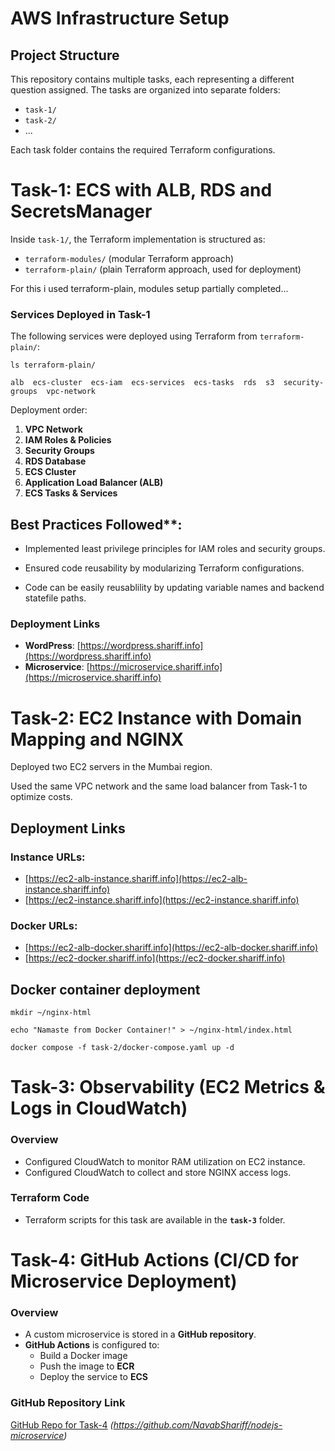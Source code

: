 # AWS Infrastructure Setup

## Project Structure
This repository contains multiple tasks, each representing a different question assigned. The tasks are organized into separate folders:
- `task-1/`
- `task-2/`
- ...

Each task folder contains the required Terraform configurations.

# Task-1: ECS with ALB, RDS and SecretsManager
Inside `task-1/`, the Terraform implementation is structured as:

- `terraform-modules/` (modular Terraform approach)
- `terraform-plain/` (plain Terraform approach, used for deployment)

For this i used terraform-plain, modules setup partially completed...

### **Services Deployed in Task-1**

The following services were deployed using Terraform from `terraform-plain/`:
```
ls terraform-plain/

alb  ecs-cluster  ecs-iam  ecs-services  ecs-tasks  rds  s3  security-groups  vpc-network

```
Deployment order:
1. **VPC Network**
2. **IAM Roles & Policies**
3. **Security Groups**
4. **RDS Database**
5. **ECS Cluster**
6. **Application Load Balancer (ALB)**
7. **ECS Tasks & Services**

## Best Practices Followed**:

* Implemented least privilege principles for IAM roles and security groups.
 
* Ensured code reusability by modularizing Terraform configurations.
 
* Code can be easily reusablility by updating variable names and backend statefile paths.

### **Deployment Links**
- **WordPress**: [https://wordpress.shariff.info](https://wordpress.shariff.info)
- **Microservice**: [https://microservice.shariff.info](https://microservice.shariff.info)

# Task-2: EC2 Instance with Domain Mapping and NGINX

Deployed two EC2 servers in the Mumbai region.

Used the same VPC network and the same load balancer from Task-1 to optimize costs.

## **Deployment Links**

### **Instance URLs:**
- [https://ec2-alb-instance.shariff.info](https://ec2-alb-instance.shariff.info)
- [https://ec2-instance.shariff.info](https://ec2-instance.shariff.info)

### **Docker URLs:**
- [https://ec2-alb-docker.shariff.info](https://ec2-alb-docker.shariff.info)
- [https://ec2-docker.shariff.info](https://ec2-docker.shariff.info)

## **Docker container deployment**
```
mkdir ~/nginx-html
```
```
echo "Namaste from Docker Container!" > ~/nginx-html/index.html 
```

```
docker compose -f task-2/docker-compose.yaml up -d
```
 
# Task-3: Observability (EC2 Metrics & Logs in CloudWatch)

### **Overview**  
- Configured CloudWatch to monitor RAM utilization on EC2 instance.  
- Configured CloudWatch to collect and store NGINX access logs.  

### **Terraform Code**  
- Terraform scripts for this task are available in the **`task-3`** folder.  


# Task-4: GitHub Actions (CI/CD for Microservice Deployment)

### **Overview**  
- A custom microservice is stored in a **GitHub repository**.  
- **GitHub Actions** is configured to:  
  - Build a Docker image  
  - Push the image to **ECR**  
  - Deploy the service to **ECS**  

### **GitHub Repository Link**  

[GitHub Repo for Task-4](#) *(https://github.com/NavabShariff/nodejs-microservice)*  
